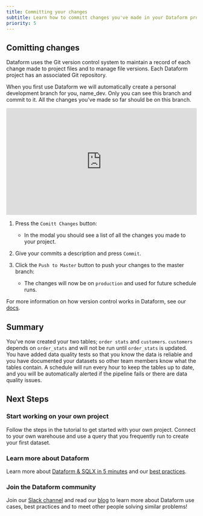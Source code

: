 ```yaml
---
title: Committing your changes
subtitle: Learn how to committ changes you've made in your Dataform project
priority: 5
---
```


## Comitting changes

Dataform uses the Git version control system to maintain a record of each change made to project files and to manage file versions. Each Dataform project has an associated Git repository.

When you first use Dataform we will automatically create a personal development branch for you, name_dev. Only you can see this branch and commit to it. All the changes you've made so far should be on this branch.

<div style="position: relative; padding-bottom: 55.93750000000001%; height: 0;"><iframe src="https://www.loom.com/embed/7e0f28b3ff8d473f9594019a7b0bff70" frameborder="0" webkitallowfullscreen mozallowfullscreen allowfullscreen style="position: absolute; top: 0; left: 0; width: 100%; height: 100%;"></iframe></div>

1. Press the `Comitt Changes` button:

   - In the modal you should see a list of all the changes you made to your project.

2. Give your commits a description and press `Commit`.

3. Click the `Push to Master` button to push your changes to the master branch:

   - The changes will now be on `production` and used for future schedule runs.

For more information on how version control works in Dataform, see our [docs](https://docs.dataform.co/dataform-web/version-control#__next).

## Summary

You’ve now created your two tables; `order stats` and `customers`. `customers` depends on `order_stats` and will not be run until `order_stats` is updated. You have added data quality tests so that you know the data is reliable and you have documented your datasets so other team members know what the tables contain. A schedule will run every hour to keep the tables up to date, and you will be automatically alerted if the pipeline fails or there are data quality issues.

## Next Steps

### Start working on your own project

Follow the steps in the tutorial to get started with your own project. Connect to your own warehouse and use a query that you frequently run to create your first dataset.

### Learn more about Dataform

Learn more about [Dataform & SQLX in 5 minutes](https://docs.dataform.co/introduction/dataform-in-5-minutes) and our [best practices](https://docs.dataform.co/best-practices).

### Join the Dataform community

Join our [Slack channel](https://join.slack.com/t/dataform-users/shared_invite/zt-dark6b7k-r5~12LjYL1a17Vgma2ru2A) and read our [blog](https://dataform.co/blog) to learn more about Dataform use cases, best practices and to meet other people solving similar problems!
